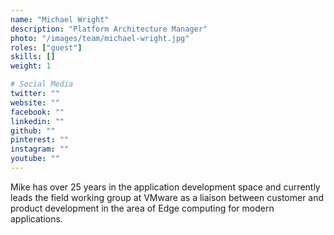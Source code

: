 ```yaml
---
name: "Michael Wright"
description: "Platform Architecture Manager"
photo: "/images/team/michael-wright.jpg"
roles: ["guest"]
skills: []
weight: 1

# Social Media
twitter: ""
website: ""
facebook: ""
linkedin: ""
github: ""
pinterest: ""
instagram: ""
youtube: ""
---
```


Mike has over 25 years in the application development space and currently leads the field working group at VMware as a liaison between customer and product development in the area of Edge computing for modern applications. 

<!--more-->
